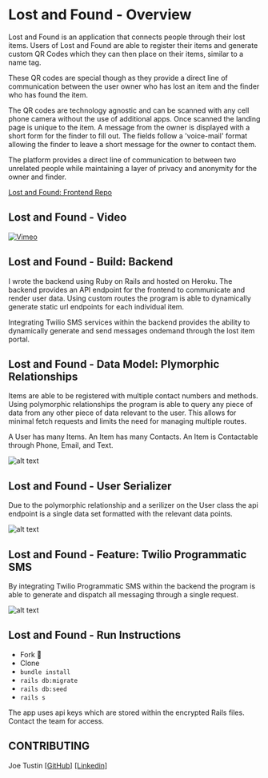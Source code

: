 # Lost and Found - Overview

Lost and Found is an application that connects people through their lost items.  Users of Lost and Found are able to register their items and generate custom QR Codes which they can then place on their items, similar to a name tag.  

These QR codes are special though as they provide a direct line of communication between the user owner who has lost an item and the finder who has found the item.  

The QR codes are technology agnostic and can be scanned with any cell phone camera without the use of additional apps. Once scanned the landing page is unique to the item.  A message from the owner is displayed with a short form for the finder to fill out.  The fields follow a 'voice-mail' format allowing the finder to leave a short message for the owner to contact them.  

The platform provides a direct line of communication to between two unrelated people while maintaining a layer of privacy and anonymity for the owner and finder.

[Lost and Found: Frontend Repo](https://github.com/drbarq/lost-and-found-frontEnd)

## Lost and Found - Video 

[![Vimeo](https://i.imgur.com/9zmFcX5.png)](https://vimeo.com/351468041)

## Lost and Found - Build: Backend 

I wrote the backend using Ruby on Rails and hosted on Heroku.  The backend provides an API endpoint for the frontend to communicate and render user data.  Using custom routes the program is able to dynamically generate static url endpoints for each individual item.  

Integrating Twilio SMS services within the backend provides the ability to dynamically generate and send messages ondemand through the lost item portal.  

## Lost and Found - Data Model: Plymorphic Relationships

Items are able to be registered with multiple contact numbers and methods.  Using polymorphic relationships the program is able to query any piece of data from any other piece of data relevant to the user. This allows for minimal fetch requests and limits the need for managing multiple routes.  

A User has many Items.  An Item has many Contacts.  An Item is Contactable through Phone, Email, and Text.

![alt text](https://i.imgur.com/ppYEN6v.png)

## Lost and Found - User Serializer

Due to the polymorphic relationship and a serilizer on the User class the api endpoint is a single data set formatted with the relevant data points.  

![alt text](https://i.imgur.com/vZcGzcu.png)

## Lost and Found - Feature: Twilio Programmatic SMS

By integrating Twilio Programmatic SMS within the backend the program is able to generate and dispatch all messaging through a single request.  

![alt text](https://i.imgur.com/p7pICKGm.png)

## Lost and Found - Run Instructions 

- Fork 🍴
- Clone
- ``` bundle install ```
- ``` rails db:migrate ```
- ``` rails db:seed ```
- ``` rails s ```

The app uses api keys which are stored within the encrypted Rails files.  Contact the team for access.

## CONTRIBUTING
Joe Tustin [[GitHub]](https://github.com/drbarq) [[Linkedin]](https://www.linkedin.com/in/joetustin/)


